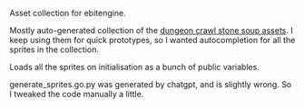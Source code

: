Asset collection for ebitengine.

Mostly auto-generated collection of the [dungeon crawl stone soup assets](https://opengameart.org/content/dungeon-crawl-32x32-tiles).
I keep using them for quick prototypes, so I wanted autocompletion for
all the sprites in the collection.

Loads all the sprites on initialisation as a bunch of public variables.

generate_sprites.go.py was generated by chatgpt, and is slightly wrong.
So I tweaked the code manually a little.
